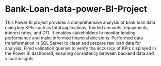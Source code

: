 # Bank-Loan-data-power-BI-Project
This Power BI project provides a comprehensive analysis of bank loan data using key KPIs such as total applications, funded amounts, repayments, interest rates, and DTI. It enables stakeholders to monitor lending performance and make informed financial decisions.
Performed data transformation in SQL Server to clean and prepare raw loan data for analysis. Fired validation queries to verify the accuracy of KPIs displayed in the Power BI dashboard, ensuring consistency between backend data and visual insights
